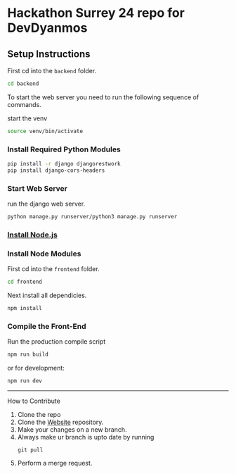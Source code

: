 # Hackathon Surrey 24 repo for DevDyanmos

## Setup Instructions

First cd into the ```backend``` folder.
```bash
cd backend
```



To start the web server you need to run the following sequence of commands.

start the venv
```bash
source venv/bin/activate
```

### Install Required Python Modules

```bash
pip install -r django djangorestwork
pip install django-cors-headers
```
### Start Web Server

run the django web server.
```bash
python manage.py runserver/python3 manage.py runserver
```

### [Install Node.js](https://nodejs.org/en/)

### Install Node Modules

First cd into the ```frontend``` folder.
```bash
cd frontend
```
Next install all dependicies.
```bash
npm install
```

### Compile the Front-End

Run the production compile script
```bash
npm run build
```
or for development:
```bash
npm run dev
```
___
How to Contribute
1. Clone the repo
3. Clone the [Website](https://github.com/Team-Surtes/Website) repository.
4. Make your changes on a new branch.
5. Always make ur branch is upto date by running
   ```
   git pull
   ```
7. Perform a merge request.
